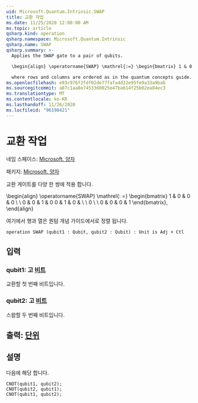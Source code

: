```yaml
---
uid: Microsoft.Quantum.Intrinsic.SWAP
title: 교환 작업
ms.date: 11/25/2020 12:00:00 AM
ms.topic: article
qsharp.kind: operation
qsharp.namespace: Microsoft.Quantum.Intrinsic
qsharp.name: SWAP
qsharp.summary: >-
  Applies the SWAP gate to a pair of qubits.

  \begin{align} \operatorname{SWAP} \mathrel{:=} \begin{bmatrix} 1 & 0 & 0 & 0 \\\\ 0 & 0 & 1 & 0 \\\\ 0 & 1 & 0 & 0 \\\\ 0 & 0 & 0 & 1 \end{bmatrix}, \end{align}

  where rows and columns are ordered as in the quantum concepts guide.
ms.openlocfilehash: e93c976f2fdf02de77fafa4d22e95fe9a33a9ba6
ms.sourcegitcommit: a87c1aa8e7453360025e47ba614f25b02ea84ec3
ms.translationtype: MT
ms.contentlocale: ko-KR
ms.lasthandoff: 11/26/2020
ms.locfileid: "96198421"
---
```

# <a name="swap-operation"></a>교환 작업

네임 스페이스: [Microsoft. 양자](xref:Microsoft.Quantum.Intrinsic)

패키지: [Microsoft. 양자](https://nuget.org/packages/Microsoft.Quantum.QSharp.Core)


교환 게이트를 다양 한 쌍에 적용 합니다.

\begin{align} \operatorname{SWAP} \mathrel{: =} \begin{bmatrix} 1 & 0 & 0 & 0 \\ \\ 0 & 0 & 1 & 0 0 & 1 & 0 & \\ \\ 0 \\ \\ 0 & 0 & 0 & 1 \end{bmatrix}, \end{align}

여기에서 행과 열은 퀀텀 개념 가이드에서로 정렬 됩니다.

```qsharp
operation SWAP (qubit1 : Qubit, qubit2 : Qubit) : Unit is Adj + Ctl
```


## <a name="input"></a>입력

### <a name="qubit1--qubit"></a>qubit1: 고 [비트](xref:microsoft.quantum.lang-ref.qubit)

교환할 첫 번째 비트입니다.


### <a name="qubit2--qubit"></a>qubit2: 고 [비트](xref:microsoft.quantum.lang-ref.qubit)

스왑할 두 번째 비트입니다.



## <a name="output--unit"></a>출력: [단위](xref:microsoft.quantum.lang-ref.unit)



## <a name="remarks"></a>설명

다음에 해당 합니다.

```qsharp
CNOT(qubit1, qubit2);
CNOT(qubit2, qubit1);
CNOT(qubit1, qubit2);
```